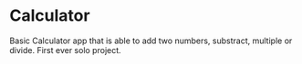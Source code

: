# Calculator
Basic Calculator app that is able to add two numbers, substract, multiple or divide.
First ever solo project.